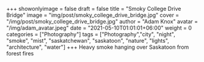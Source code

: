 +++
showonlyimage = false
draft = false
title = "Smoky College Drive Bridge"
image = "img/post/smoky_college_drive_bridge.jpg"
cover = "/img/post/smoky_college_drive_bridge.jpg"
author = "Adam Knox"
avatar = "/img/adam_avatar.jpeg"
date = "2021-05-10T01:01:01+06:00"
weight = 0
categories = ["Photography"]
tags = ["Photography","city", "night", "smoke", "mist", "saskatchewan", "saskatoon", "nature", "lights", "architecture", "water"]
+++
Heavy smoke hanging over Saskatoon from forest fires
<!--more-->
